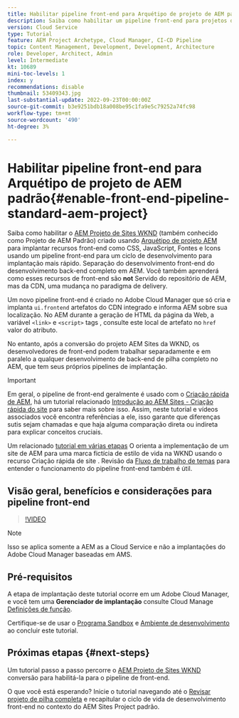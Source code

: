 ```yaml
---
title: Habilitar pipeline front-end para Arquétipo de projeto de AEM padrão
description: Saiba como habilitar um pipeline front-end para projetos de AEM padrão para implantação mais rápida de recursos estáticos, como CSS, JavaScript, Fontes, Ícones. Também separação do desenvolvimento front-end do desenvolvimento back-end completo de pilha em AEM.
version: Cloud Service
type: Tutorial
feature: AEM Project Archetype, Cloud Manager, CI-CD Pipeline
topic: Content Management, Development, Development, Architecture
role: Developer, Architect, Admin
level: Intermediate
kt: 10689
mini-toc-levels: 1
index: y
recommendations: disable
thumbnail: 53409343.jpg
last-substantial-update: 2022-09-23T00:00:00Z
source-git-commit: b3e9251bdb18a008be95c1fa9e5c79252a74fc98
workflow-type: tm+mt
source-wordcount: '490'
ht-degree: 3%

---
```



# Habilitar pipeline front-end para Arquétipo de projeto de AEM padrão{#enable-front-end-pipeline-standard-aem-project}

Saiba como habilitar o [AEM Projeto de Sites WKND](https://github.com/adobe/aem-guides-wknd) (também conhecido como Projeto de AEM Padrão) criado usando [Arquétipo de projeto AEM](https://github.com/adobe/aem-project-archetype) para implantar recursos front-end como CSS, JavaScript, Fontes e Icons usando um pipeline front-end para um ciclo de desenvolvimento para implantação mais rápido. Separação do desenvolvimento front-end do desenvolvimento back-end completo em AEM. Você também aprenderá como esses recursos de front-end são __not__ Servido do repositório de AEM, mas da CDN, uma mudança no paradigma de delivery.


Um novo pipeline front-end é criado no Adobe Cloud Manager que só cria e implanta `ui.frontend` artefatos do CDN integrado e informa AEM sobre sua localização. No AEM durante a geração de HTML da página da Web, a variável `<link>` e `<script>` tags , consulte este local de artefato no `href` valor do atributo.

No entanto, após a conversão do projeto AEM Sites da WKND, os desenvolvedores de front-end podem trabalhar separadamente e em paralelo a qualquer desenvolvimento de back-end de pilha completo no AEM, que tem seus próprios pipelines de implantação.

>[!IMPORTANT]
>
>Em geral, o pipeline de front-end geralmente é usado com o [Criação rápida de AEM](https://experienceleague.adobe.com/docs/experience-manager-cloud-service/content/sites/administering/site-creation/quick-site/overview.html?lang=en), há um tutorial relacionado [Introdução ao AEM Sites - Criação rápida do site](https://experienceleague.adobe.com/docs/experience-manager-learn/getting-started-wknd-tutorial-develop/site-template/overview.html) para saber mais sobre isso. Assim, neste tutorial e vídeos associados você encontra referências a ele, isso garante que diferenças sutis sejam chamadas e que haja alguma comparação direta ou indireta para explicar conceitos cruciais.


Um relacionado [tutorial em várias etapas](https://experienceleague.adobe.com/docs/experience-manager-learn/getting-started-wknd-tutorial-develop/site-template/overview.html) O orienta a implementação de um site de AEM para uma marca fictícia de estilo de vida na WKND usando o recurso Criação rápida de site . Revisão da [Fluxo de trabalho de temas](https://experienceleague.adobe.com/docs/experience-manager-learn/getting-started-wknd-tutorial-develop/site-template/theming.html) para entender o funcionamento do pipeline front-end também é útil.

## Visão geral, benefícios e considerações para pipeline front-end

>[!VIDEO](https://video.tv.adobe.com/v/3409343?quality=12&learn=on)


>[!NOTE]
>
>Isso se aplica somente a AEM as a Cloud Service e não a implantações do Adobe Cloud Manager baseadas em AMS.

## Pré-requisitos

A etapa de implantação deste tutorial ocorre em um Adobe Cloud Manager, e você tem uma __Gerenciador de implantação__ consulte Cloud Manage [Definições de função](https://experienceleague.adobe.com/docs/experience-manager-cloud-manager/content/requirements/users-and-roles.html?lang=en#role-definitions).

Certifique-se de usar o [Programa Sandbox](https://experienceleague.adobe.com/docs/experience-manager-cloud-service/content/implementing/using-cloud-manager/programs/introduction-sandbox-programs.html) e [Ambiente de desenvolvimento](https://experienceleague.adobe.com/docs/experience-manager-cloud-service/content/implementing/using-cloud-manager/manage-environments.html) ao concluir este tutorial.

## Próximas etapas {#next-steps}

Um tutorial passo a passo percorre o [AEM Projeto de Sites WKND](https://github.com/adobe/aem-guides-wknd) conversão para habilitá-la para o pipeline de front-end.

O que você está esperando? Inicie o tutorial navegando até o [Revisar projeto de pilha completa](review-uifrontend-module.md) e recapitular o ciclo de vida de desenvolvimento front-end no contexto do AEM Sites Project padrão.

